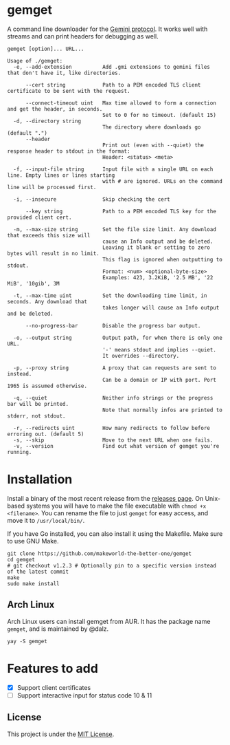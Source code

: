 # gemget

A command line downloader for the [Gemini protocol](https://gemini.circumlunar.space/).
It works well with streams and can print headers for debugging as well.

```
gemget [option]... URL...

Usage of ./gemget:
  -e, --add-extension          Add .gmi extensions to gemini files that don't have it, like directories.
                               
      --cert string            Path to a PEM encoded TLS client certificate to be sent with the request.
                               
      --connect-timeout uint   Max time allowed to form a connection and get the header, in seconds.
                               Set to 0 for no timeout. (default 15)
  -d, --directory string       
                               The directory where downloads go (default ".")
      --header                 
                               Print out (even with --quiet) the response header to stdout in the format:
                               Header: <status> <meta>
                               
  -f, --input-file string      Input file with a single URL on each line. Empty lines or lines starting
                               with # are ignored. URLs on the command line will be processed first.
                               
  -i, --insecure               Skip checking the cert
                               
      --key string             Path to a PEM encoded TLS key for the provided client cert.
                               
  -m, --max-size string        Set the file size limit. Any download that exceeds this size will
                               cause an Info output and be deleted.
                               Leaving it blank or setting to zero bytes will result in no limit.
                               This flag is ignored when outputting to stdout.
                               Format: <num> <optional-byte-size>
                               Examples: 423, 3.2KiB, '2.5 MB', '22 MiB', '10gib', 3M
                               
  -t, --max-time uint          Set the downloading time limit, in seconds. Any download that
                               takes longer will cause an Info output and be deleted.
                               
      --no-progress-bar        Disable the progress bar output.
                               
  -o, --output string          Output path, for when there is only one URL.
                               '-' means stdout and implies --quiet.
                               It overrides --directory.
                               
  -p, --proxy string           A proxy that can requests are sent to instead.
                               Can be a domain or IP with port. Port 1965 is assumed otherwise.
                               
  -q, --quiet                  Neither info strings or the progress bar will be printed.
                               Note that normally infos are printed to stderr, not stdout.
                               
  -r, --redirects uint         How many redirects to follow before erroring out. (default 5)
  -s, --skip                   Move to the next URL when one fails.
  -v, --version                Find out what version of gemget you're running.
```

# Installation
Install a binary of the most recent release from the [releases page](https://github.com/makeworld-the-better-one/gemget/releases/). On Unix-based systems you will have to make the file executable with `chmod +x <filename>`. You can rename the file to just `gemget` for easy access, and move it to `/usr/local/bin/`.

If you have Go installed, you can also install it using the Makefile. Make sure to use GNU Make.

```shell
git clone https://github.com/makeworld-the-better-one/gemget
cd gemget
# git checkout v1.2.3 # Optionally pin to a specific version instead of the latest commit
make
sudo make install
```

## Arch Linux

Arch Linux users can install gemget from AUR. It has the package name `gemget`, and is maintained by @dalz.

```shell
yay -S gemget
```


# Features to add
- [x] Support client certificates
- [ ] Support interactive input for status code 10 & 11

## License
This project is under the [MIT License](./LICENSE).
